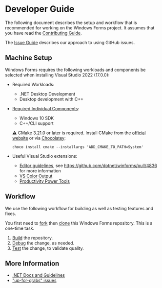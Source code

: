 # Developer Guide

The following document describes the setup and workflow that is recommended for working on the Windows Forms project. It assumes that you have read the [Contributing Guide](../CONTRIBUTING.md).

The [Issue Guide](issue-guide.md) describes our approach to using GitHub issues.

## Machine Setup

Windows Forms requires the following workloads and components be selected when installing Visual Studio 2022 (17.0.0):

* Required Workloads:
  * .NET Desktop Development
  * Desktop development with C++
* [Required Individual Components][required-individual-components]:
  * Windows 10 SDK
  * C++/CLI support


  :warning: CMake 3.21.0 or later is required. Install CMake from the [official website][cmake-download] or via [Chocolatey][chocolatey]:
  ```
  choco install cmake --installargs 'ADD_CMAKE_TO_PATH=System'
  ```
  
* Useful Visual Studio extensions:  
  * [Editor guidelines](https://marketplace.visualstudio.com/items?itemName=PaulHarrington.EditorGuidelines), see https://github.com/dotnet/winforms/pull/4836 for more information
  * [VS Color Output](https://marketplace.visualstudio.com/items?itemName=MikeWard-AnnArbor.VSColorOutput64)
  * [Productivity Power Tools](https://marketplace.visualstudio.com/items?itemName=VisualStudioPlatformTeam.ProductivityPowerPack2022)

## Workflow

We use the following workflow for building as well as testing features and fixes.

You first need to [fork][fork] then [clone][clone] this Windows Forms repository. This is a one-time task.

1. [Build](building.md) the repository.
2. [Debug](debugging.md) the change, as needed.
3. [Test](testing.md) the change, to validate quality.

## More Information

* [.NET Docs and Guidelines][net-runtime-instructions]
* ["up-for-grabs" issues][up-for-grabs]

[comment]: <> (URI Links)

[net-runtime-instructions]: https://github.com/dotnet/runtime/tree/master/docs
[fork]: https://guides.github.com/activities/forking/
[clone]: https://www.git-scm.com/docs/git-clone
[up-for-grabs]: https://github.com/dotnet/winforms/issues?q=is%3Aopen+is%3Aissue+label%3Aup-for-grabs
[chocolatey]: https://chocolatey.org/
[cmake-download]: https://cmake.org/download/
[required-individual-components]: ../WinForms.vsconfig
